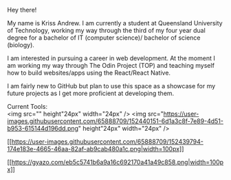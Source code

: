 Hey there!

My name is Kriss Andrew. I am currently a student at Queensland University of Technology, working my way through the third of my four year dual degree for a bachelor of IT (computer science)/ bachelor of science (biology).

I am interested in pursuing a career in web development. At the moment I am working my way through The Odin Project (TOP) and teaching myself how to build websites/apps using the React/React Native.

I am fairly new to GitHub but plan to use this space as a showcase for my future projects as I get more proficient at developing them. 


Current Tools:<br/>
<img src="" height"24px" width="24px" />
<img src="https://user-images.githubusercontent.com/65888709/152440151-6d1a3c8f-7e89-4d51-b953-615144d196dd.png" height"24px" width="24px" />

[[https://user-images.githubusercontent.com/65888709/152439794-174e183e-4665-46aa-82af-ab9cab480a1c.png|width=100px]]

[[https://gyazo.com/eb5c5741b6a9a16c692170a41a49c858.png|width=100px]]




<!---
KrissAndrew/KrissAndrew is a ✨ special ✨ repository because its `README.md` (this file) appears on your GitHub profile.
You can click the Preview link to take a look at your changes.
--->
